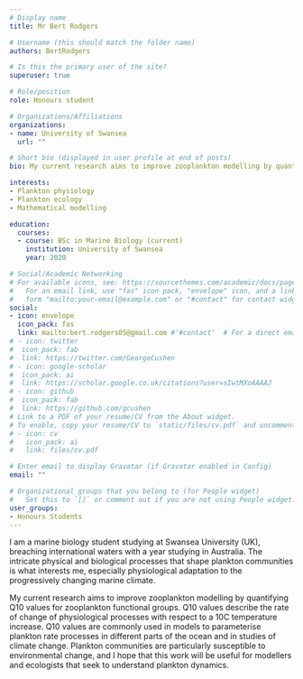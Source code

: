 ```yaml
---
# Display name
title: Mr Bert Rodgers

# Username (this should match the folder name)
authors: BertRodgers

# Is this the primary user of the site?
superuser: true

# Role/position
role: Honours student

# Organizations/Affiliations
organizations:
- name: University of Swansea
  url: ""

# Short bio (displayed in user profile at end of posts)
bio: My current research aims to improve zooplankton modelling by quantifying Q10 values for zooplankton functional groups.

interests:
- Plankton physiology
- Plankton ecology
- Mathematical modelling

education:
  courses:
  - course: BSc in Marine Biology (current)
    institution: University of Swansea
    year: 2020

# Social/Academic Networking
# For available icons, see: https://sourcethemes.com/academic/docs/page-builder/#icons
#   For an email link, use "fas" icon pack, "envelope" icon, and a link in the
#   form "mailto:your-email@example.com" or "#contact" for contact widget.
social:
- icon: envelope
  icon_pack: fas
  link: mailto:bert.rodgers05@gmail.com #'#contact'  # For a direct email link, use "mailto:bert.rodgers05@gmail.com".
# - icon: twitter
#  icon_pack: fab
#  link: https://twitter.com/GeorgeCushen
# - icon: google-scholar
#  icon_pack: ai
#  link: https://scholar.google.co.uk/citations?user=sIwtMXoAAAAJ
# - icon: github
#  icon_pack: fab
#  link: https://github.com/gcushen
# Link to a PDF of your resume/CV from the About widget.
# To enable, copy your resume/CV to `static/files/cv.pdf` and uncomment the lines below.
# - icon: cv
#   icon_pack: ai
#   link: files/cv.pdf

# Enter email to display Gravatar (if Gravatar enabled in Config)
email: ""

# Organizational groups that you belong to (for People widget)
#   Set this to `[]` or comment out if you are not using People widget.
user_groups:
- Honours Students
---
```


I am a marine biology student studying at Swansea University (UK), breaching international waters with a year studying in Australia. The intricate physical and biological processes that shape plankton communities is what interests me, especially physiological adaptation to the progressively changing marine climate.

My current research aims to improve zooplankton modelling by quantifying Q10 values for zooplankton functional groups. Q10 values describe the rate of change of physiological processes with respect to a 10C temperature increase. Q10 values are commonly used in models to parameterise plankton rate processes in different parts of the ocean and in studies of climate change. Plankton communities are particularly susceptible to environmental change, and I hope that this work will be useful for modellers and ecologists that seek to understand plankton dynamics.
